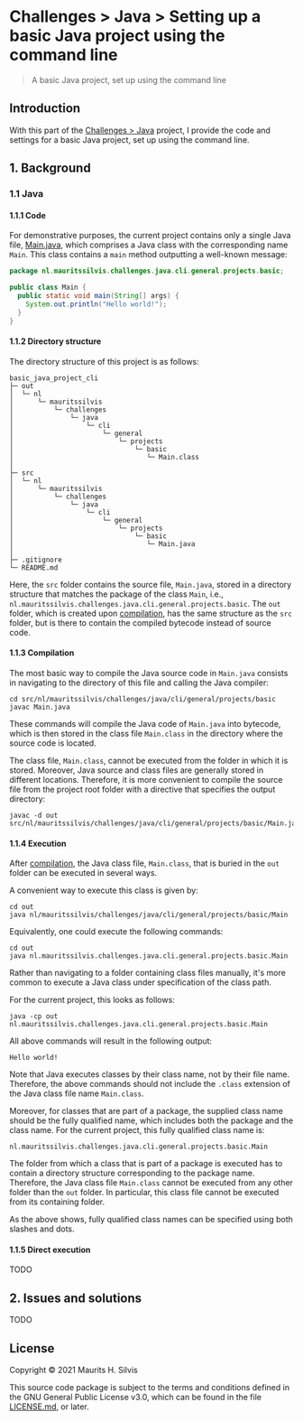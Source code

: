 # Challenges > Java > Setting up a basic Java project using the command line

> A basic Java project, set up using the command line

## Introduction

With this part of the [Challenges > Java](..) project, I provide the code and settings for a basic Java project, set up using the command line.

## 1. Background

### 1.1 Java

#### 1.1.1 Code

For demonstrative purposes, the current project contains only a single Java file, [Main.java](src/nl/mauritssilvis/challenges/java/cli/general/projects/basic/Main.java), which comprises a Java class with the corresponding name `Main`. 
This class contains a `main` method outputting a well-known message:

```java
package nl.mauritssilvis.challenges.java.cli.general.projects.basic;

public class Main {
  public static void main(String[] args) {
    System.out.println("Hello world!");
  }
}
```

#### 1.1.2 Directory structure

The directory structure of this project is as follows:

```text
basic_java_project_cli
├─ out
│  └─ nl
│      └─ mauritssilvis
│          └─ challenges
│              └─ java
│                  └─ cli
│                      └─ general
│                          └─ projects
│                              └─ basic
│                                 └─ Main.class
│
├─ src
│  └─ nl
│      └─ mauritssilvis
│          └─ challenges
│              └─ java
│                  └─ cli
│                      └─ general
│                          └─ projects
│                              └─ basic
│                                 └─ Main.java
│
├─ .gitignore
└─ README.md
```

Here, the `src` folder contains the source file, `Main.java`, stored in a directory structure that matches the package of the class `Main`, i.e., `nl.mauritssilvis.challenges.java.cli.general.projects.basic`.
The `out` folder, which is created upon [compilation](#113-compilation), has the same structure as the `src` folder, but is there to contain the compiled bytecode instead of source code.

#### 1.1.3 Compilation

The most basic way to compile the Java source code in `Main.java` consists in navigating to the directory of this file and calling the Java compiler:

```shell
cd src/nl/mauritssilvis/challenges/java/cli/general/projects/basic
javac Main.java
```

These commands will compile the Java code of `Main.java` into bytecode, which is then stored in the class file `Main.class` in the directory where the source code is located.

The class file, `Main.class`, cannot be executed from the folder in which it is stored.
Moreover, Java source and class files are generally stored in different locations.
Therefore, it is more convenient to compile the source file from the project root folder with a directive that specifies the output directory:

```shell
javac -d out src/nl/mauritssilvis/challenges/java/cli/general/projects/basic/Main.java
```

#### 1.1.4 Execution

After [compilation](#113-compilation), the Java class file, `Main.class`, that is buried in the `out` folder can be executed in several ways.

A convenient way to execute this class is given by:

```shell
cd out
java nl/mauritssilvis/challenges/java/cli/general/projects/basic/Main
```

Equivalently, one could execute the following commands:

```shell
cd out
java nl.mauritssilvis.challenges.java.cli.general.projects.basic.Main
```

Rather than navigating to a folder containing class files manually, it's more common to execute a Java class under specification of the class path.

For the current project, this looks as follows:

```shell
java -cp out nl.mauritssilvis.challenges.java.cli.general.projects.basic.Main
```

All above commands will result in the following output:

```text
Hello world!
```

Note that Java executes classes by their class name, not by their file name.
Therefore, the above commands should not include the `.class` extension of the Java class file name `Main.class`.

Moreover, for classes that are part of a package, the supplied class name should be the fully qualified name, which includes both the package and the class name.
For the current project, this fully qualified class name is:

```text
nl.mauritssilvis.challenges.java.cli.general.projects.basic.Main
```

The folder from which a class that is part of a package is executed has to contain a directory structure corresponding to the package name.
Therefore, the Java class file `Main.class` cannot be executed from any other folder than the `out` folder.
In particular, this class file cannot be executed from its containing folder.

As the above shows, fully qualified class names can be specified using both slashes and dots.

#### 1.1.5 Direct execution

TODO

## 2. Issues and solutions

TODO

## License

Copyright © 2021 Maurits H. Silvis

This source code package is subject to the terms and conditions defined in the GNU General Public License v3.0, which can be found in the file [LICENSE.md](../../LICENSE.md), or later.
